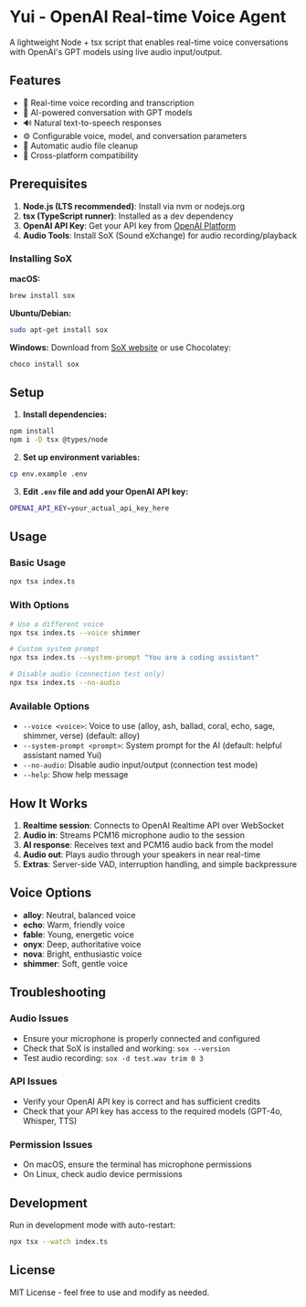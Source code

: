 # Yui - OpenAI Real-time Voice Agent

A lightweight Node + tsx script that enables real-time voice conversations with OpenAI's GPT models using live audio input/output.

## Features

- 🎤 Real-time voice recording and transcription
- 🤖 AI-powered conversation with GPT models
- 🔊 Natural text-to-speech responses
- ⚙️ Configurable voice, model, and conversation parameters
- 🧹 Automatic audio file cleanup
- 📱 Cross-platform compatibility

## Prerequisites

1. **Node.js (LTS recommended)**: Install via nvm or nodejs.org
2. **tsx (TypeScript runner)**: Installed as a dev dependency
3. **OpenAI API Key**: Get your API key from [OpenAI Platform](https://platform.openai.com/api-keys)
4. **Audio Tools**: Install SoX (Sound eXchange) for audio recording/playback

### Installing SoX

**macOS:**

```bash
brew install sox
```

**Ubuntu/Debian:**

```bash
sudo apt-get install sox
```

**Windows:**
Download from [SoX website](https://sox.sourceforge.net/) or use Chocolatey:

```bash
choco install sox
```

## Setup

1. **Install dependencies:**

```bash
npm install
npm i -D tsx @types/node
```

2. **Set up environment variables:**

```bash
cp env.example .env
```

3. **Edit `.env` file and add your OpenAI API key:**

```bash
OPENAI_API_KEY=your_actual_api_key_here
```

## Usage

### Basic Usage

```bash
npx tsx index.ts
```

### With Options

```bash
# Use a different voice
npx tsx index.ts --voice shimmer

# Custom system prompt
npx tsx index.ts --system-prompt "You are a coding assistant"

# Disable audio (connection test only)
npx tsx index.ts --no-audio
```

### Available Options

- `--voice <voice>`: Voice to use (alloy, ash, ballad, coral, echo, sage, shimmer, verse) (default: alloy)
- `--system-prompt <prompt>`: System prompt for the AI (default: helpful assistant named Yui)
- `--no-audio`: Disable audio input/output (connection test mode)
- `--help`: Show help message

## How It Works

1. **Realtime session**: Connects to OpenAI Realtime API over WebSocket
2. **Audio in**: Streams PCM16 microphone audio to the session
3. **AI response**: Receives text and PCM16 audio back from the model
4. **Audio out**: Plays audio through your speakers in near real-time
5. **Extras**: Server-side VAD, interruption handling, and simple backpressure

## Voice Options

- **alloy**: Neutral, balanced voice
- **echo**: Warm, friendly voice
- **fable**: Young, energetic voice
- **onyx**: Deep, authoritative voice
- **nova**: Bright, enthusiastic voice
- **shimmer**: Soft, gentle voice

## Troubleshooting

### Audio Issues

- Ensure your microphone is properly connected and configured
- Check that SoX is installed and working: `sox --version`
- Test audio recording: `sox -d test.wav trim 0 3`

### API Issues

- Verify your OpenAI API key is correct and has sufficient credits
- Check that your API key has access to the required models (GPT-4o, Whisper, TTS)

### Permission Issues

- On macOS, ensure the terminal has microphone permissions
- On Linux, check audio device permissions

## Development

Run in development mode with auto-restart:

```bash
npx tsx --watch index.ts
```

## License

MIT License - feel free to use and modify as needed.
